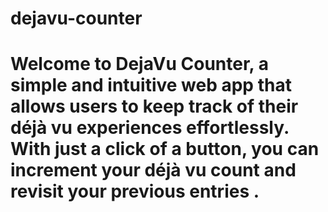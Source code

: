 # dejavu-counter
# Welcome to DejaVu Counter, a simple and intuitive web app that allows users to keep track of their déjà vu experiences effortlessly. With just a click of a button, you can increment your déjà vu count and revisit your previous entries .
